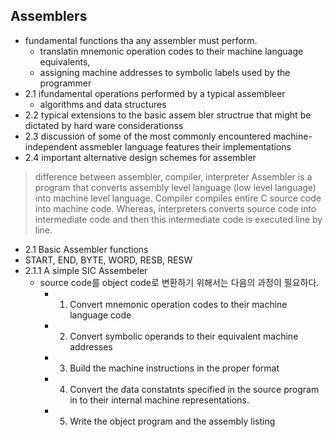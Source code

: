 ## Assemblers
- fundamental functions tha any assembler must perform.
  - translatin mnemonic operation codes to their machine language equivalents, 
  - assigning machine addresses to symbolic labels used by the programmer
- 2.1 ifundamental operations performed by a typical assembleer
  - algorithms and data structures
- 2.2 typical extensions to the basic assem bler structrue that might be dictated by hard ware considerationss
- 2.3 discussion of some of the most commonly encountered machine-independent assmebler language features their implementations
- 2.4 important alternative design schemes for assembler
> difference between assembler, compiler, interpreter Assembler is a program that converts assembly level language (low level language) into machine level language. Compiler compiles entire C source code into machine code. Whereas, interpreters converts source code into intermediate code and then this intermediate code is executed line by line.
 - 2.1 Basic Assembler functions
  - START, END, BYTE, WORD, RESB, RESW
  - 2.1.1 A simple SIC Assembeler 
    - source code를 object code로 변환하기 위해서는 다음의 과정이 필요하다.
      - 1. Convert mnemonic operation codes to their machine language code 
      - 2. Convert symbolic operands to their equivalent machine addresses 
      - 3. Build the machine instructions in the proper format
      - 4. Convert the data constatnts specified in the source program in to their internal machine representations.
      - 5. Write the object program and the assembly listing

